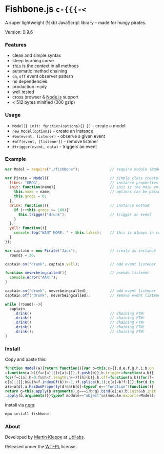 # Fishbone.js `c-{{{-<`

A super lightweight (½kb) JavaScript library – made for hungy pirates.

Version: 0.9.6

### Features

* clean and simple syntax
* steep learning curve
* `this` is the context in all methods
* automatic method chaining
* `on`, `off` event observer pattern
* no dependencies
* production ready
* well tested
* cross browser & [Node.js](http://nodejs.org) support
* < 512 bytes minified (300 gzip)

### Usage

* `Model({ init: function(options){} })` - create a model
* `new Model(options)` - create an instance
* `#on(event, listener)` - observe a given event
* `#off(event, [listener])` - remove listener
* `#trigger(event, data)` - triggers an event

### Example

```js
var Model = require("./fishbone");              // require module (Node only)

var Pirate = Model({                            // simple class creator
  likes: "GROG",                                // instance properties
  init: function(name){                         // init is the main entrance
    this.name = name;                           // options can be passed
    this.grogs = 0;
  },
  drink: function(){                            // instance method
    if (++this.grogs >= 100){
      this.trigger("drunk");                    // trigger an event
    }
  },
  yell: function(){
    console.log("WANT MORE: " + this.likes);    // this is always in context
  }
});

var captain = new Pirate("Jack"),               // create an instance
  rounds = 20;

captain.on("drunk", captain.yell);              // add event listener

function neverbeingcalled(){                    // pseudo listener
  console.error("AAR!");
}

captain.on("drunk", neverbeingcalled);          // add event listener
captain.off("drunk", neverbeingcalled);         // remove event listener

while (rounds--){ 
  captain
    .drink()                                    // chaining FTW!
    .drink()                                    // chaining FTW!
    .drink()                                    // chaining FTW!
    .drink()                                    // chaining FTW!
    .drink();                                   // chaining FTW!
}
```

### Install

Copy and paste this:

```js
function Model(a){return function(){var b=this,c={},d,e,f,g,h,i;b.on
=function(a,b){f=c[a]||(c[a]=[]),f.push(b)},b.trigger=function(a,b){
for(f=c[a],h=0;f&&h<f.length;h++)f[h](b)},b.off=function(a,b){for(f=
c[a]||[];b&&(h=f.indexOf(b))>-1;)f.splice(h,1);c[a]=b?f:[]};for(d in
a)e=a[d],a.hasOwnProperty(d)&&(b[d]=typeof e=="function"?function(){
return g=this.apply(b,arguments),g===i?b:g}.bind(e):e);b.init&&b.init
.apply(b,arguments)}}typeof module=="object"&&(module.exports=Model);
```

Install via [npm](https://npmjs.org/package/fishbone):

```sh
npm install fishbone
```


### About

Developed by [Martin Kleppe](https://plus.google.com/103747379090421872359) at [Ubilabs](http://www.ubilabs.net).

Released under the [WTFPL](http://en.wikipedia.org/wiki/WTFPL) license.